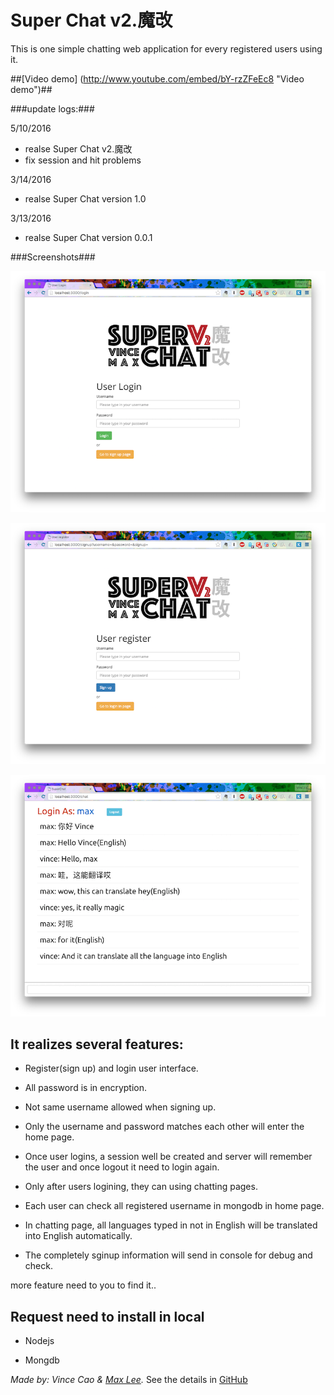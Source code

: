 # Super Chat v2.魔改

This is one simple chatting web application for every registered users using it.

##[Video demo] (http://www.youtube.com/embed/bY-rzZFeEc8 "Video demo")##

###update logs:###

5/10/2016 
- realse Super Chat v2.魔改
- fix session and hit problems

3/14/2016 
- realse Super Chat version 1.0

3/13/2016 
- realse Super Chat version 0.0.1


###Screenshots###

![](img/screenshot1.png)

![](img/screenshot2.png)

![](img/screenshot3.png)


## It realizes several features:

- Register(sign up) and login user interface.

- All password is in encryption.

- Not same username allowed when signing up.

- Only the username and password matches each other will enter the home page.

- Once user logins, a session well be created and server will remember the user and once logout it need to login again.

- Only after users logining, they can using chatting pages.

- Each user can check all registered username in mongodb in home page.

- In chatting page, all languages typed in not in English will be translated into English automatically.

- The completely sginup information will send in console for debug and check.

more feature need to you to find it..

## Request need to install in local

- Nodejs

- Mongdb


*Made by: Vince Cao & [Max Lee](https://github.com/maekks "Max Lee").*
See the details in [GitHub](http://github.com/vincecao/SuperChat "GitHub")
